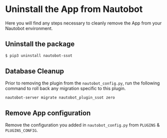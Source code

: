 # Uninstall the App from Nautobot

Here you will find any steps necessary to cleanly remove the App from your Nautobot environment.

## Uninstall the package

```bash
$ pip3 uninstall nautobot-ssot
```

## Database Cleanup

Prior to removing the plugin from the `nautobot_config.py`, run the following command to roll back any migration specific to this plugin.

```shell
nautobot-server migrate nautobot_plugin_ssot zero
```

## Remove App configuration

Remove the configuration you added in `nautobot_config.py` from `PLUGINS` & `PLUGINS_CONFIG`.
